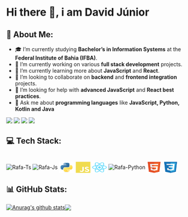 # Hi there 👋, i am **David Júnior**

## 💫 About Me:
- 🎓 I’m currently studying **Bachelor’s in Information Systems** at the **Federal Institute of Bahia (IFBA)**.
- 🔭 I’m currently working on various **full stack development** projects.
- 🌱 I’m currently learning more about **JavaScript** and **React**.
- 👯 I’m looking to collaborate on **backend** and **frontend integration** projects.
- 🤔 I’m looking for help with **advanced JavaScript** and **React best practices**.
- 💬 Ask me about **programming languages** like **JavaScript, Python, Kotlin and Java**



<div> 
  <a href="https://instagram.com/davidjr0516" target="_blank"><img src="https://img.shields.io/badge/-Instagram-%23E4405F?style=for-the-badge&logo=instagram&logoColor=white" target="_blank"></a>
  <a href="https://discord.gg/wjhx4sbN" target="_blank"><img src="https://img.shields.io/badge/Discord-7289DA?style=for-the-badge&logo=discord&logoColor=white" target="_blank"></a> 
  <a href = "mailto:davidjunior051204@gmail.com"><img src="https://img.shields.io/badge/-Gmail-%23333?style=for-the-badge&logo=gmail&logoColor=white" target="_blank"></a>
  <a href="https://www.linkedin.com/" target="_blank"><img src="https://img.shields.io/badge/-LinkedIn-%230077B5?style=for-the-badge&logo=linkedin&logoColor=white" target="_blank"></a> 
</div>

## 💻 Tech Stack:
<div style="display: inline_block"><br>
  <img align="center" alt="Rafa-Ts" height="30" width="40" src="https://cdn.jsdelivr.net/gh/devicons/devicon@latest/icons/java/java-original.svg"">
  <img align="center" alt="Rafa-Js" height="30" width="40" src="https://cdn.jsdelivr.net/gh/devicons/devicon@latest/icons/kotlin/kotlin-original.svg">
  <img align="center" alt="Rafa-Python" height="30" width="40" src="https://raw.githubusercontent.com/devicons/devicon/master/icons/python/python-original.svg">
  <img align="center" alt="Rafa-Js" height="30" width="40" src="https://raw.githubusercontent.com/devicons/devicon/master/icons/javascript/javascript-plain.svg">
  <img align="center" alt="Rafa-React" height="30" width="40" src="https://raw.githubusercontent.com/devicons/devicon/master/icons/react/react-original.svg">
  <img align="center" alt="Rafa-Python" height="30" width="40" src="https://cdn.jsdelivr.net/gh/devicons/devicon@latest/icons/mongodb/mongodb-original.svg">
  <img align="center" alt="Rafa-HTML" height="30" width="40" src="https://raw.githubusercontent.com/devicons/devicon/master/icons/html5/html5-original.svg">
  <img align="center" alt="Rafa-CSS" height="30" width="40" src="https://raw.githubusercontent.com/devicons/devicon/master/icons/css3/css3-original.svg">
</div>

## 📊 GitHub Stats:
<a href="https://github.com/anuraghazra/github-readme-stats"><img align="center" src="https://github-readme-stats.vercel.app/api?username=GitDavidJr&theme=tokyonight&show_icons=true&hide_title=true" alt="Anurag's github stats" /></a><a href="https://github.com/anuraghazra/github-readme-stats"><img align="center" src="https://github-readme-stats.vercel.app/api/top-langs/?username=GitDavidJr&theme=tokyonight&show_icons=true&hide_title=false&layout=compact" /></a>
